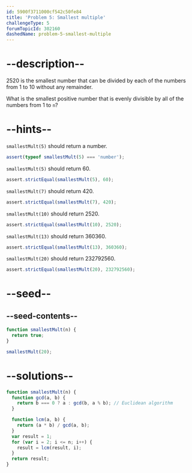```yaml
---
id: 5900f3711000cf542c50fe84
title: 'Problem 5: Smallest multiple'
challengeType: 5
forumTopicId: 302160
dashedName: problem-5-smallest-multiple
---
```


# --description--

2520 is the smallest number that can be divided by each of the numbers from 1 to 10 without any remainder.

What is the smallest positive number that is evenly divisible by all of the numbers from 1 to `n`?

# --hints--

`smallestMult(5)` should return a number.

```js
assert(typeof smallestMult(5) === 'number');
```

`smallestMult(5)` should return 60.

```js
assert.strictEqual(smallestMult(5), 60);
```

`smallestMult(7)` should return 420.

```js
assert.strictEqual(smallestMult(7), 420);
```

`smallestMult(10)` should return 2520.

```js
assert.strictEqual(smallestMult(10), 2520);
```

`smallestMult(13)` should return 360360.

```js
assert.strictEqual(smallestMult(13), 360360);
```

`smallestMult(20)` should return 232792560.

```js
assert.strictEqual(smallestMult(20), 232792560);
```

# --seed--

## --seed-contents--

```js
function smallestMult(n) {
  return true;
}

smallestMult(20);
```

# --solutions--

```js
function smallestMult(n) {
  function gcd(a, b) {
    return b === 0 ? a : gcd(b, a % b); // Euclidean algorithm
  }

  function lcm(a, b) {
    return (a * b) / gcd(a, b);
  }
  var result = 1;
  for (var i = 2; i <= n; i++) {
    result = lcm(result, i);
  }
  return result;
}
```
